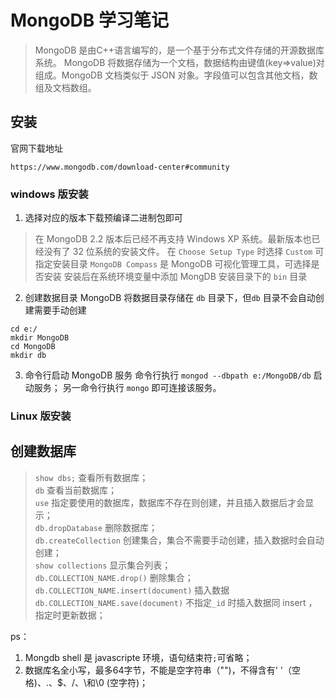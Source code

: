 # MongoDB 学习笔记
> MongoDB 是由C++语言编写的，是一个基于分布式文件存储的开源数据库系统。
> MongoDB 将数据存储为一个文档，数据结构由键值(key=>value)对组成。MongoDB 文档类似于 JSON 对象。字段值可以包含其他文档，数组及文档数组。
## 安装

官网下载地址

```
https://www.mongodb.com/download-center#community
```
### windows 版安装

1. 选择对应的版本下载预编译二进制包即可

> 在 MongoDB 2.2 版本后已经不再支持 Windows XP 系统。最新版本也已经没有了 32 位系统的安装文件。
> 在 `Choose Setup Type` 时选择 `Custom` 可指定安装目录
> `MongoDB Compass` 是 MongoDB 可视化管理工具，可选择是否安装
> 安装后在系统环境变量中添加 MongDB 安装目录下的 `bin` 目录

2. 创建数据目录
MongoDB 将数据目录存储在 `db` 目录下，但`db` 目录不会自动创建需要手动创建
```
cd e:/
mkdir MongoDB
cd MongoDB
mkdir db
```

3. 命令行启动 MongoDB 服务
命令行执行 `mongod --dbpath e:/MongoDB/db` 启动服务；
另一命令行执行 `mongo` 即可连接该服务。

### Linux 版安装

## 创建数据库
> `show dbs;` 查看所有数据库；      
> `db` 查看当前数据库；     
> `use` 指定要使用的数据库，数据库不存在则创建，并且插入数据后才会显示；        
> `db.dropDatabase` 删除数据库；      
> `db.createCollection` 创建集合，集合不需要手动创建，插入数据时会自动创建；      
> `show collections` 显示集合列表；        
> `db.COLLECTION_NAME.drop()` 删除集合；     
> `db.COLLECTION_NAME.insert(document)` 插入数据        
> `db.COLLECTION_NAME.save(document)` 不指定`_id` 时插入数据同 insert ，指定时更新数据；      

ps：     
1. Mongdb shell 是 javascripte 环境，语句结束符`;`可省略；   
2. 数据库名全小写，最多64字节，不能是空字符串（"")，不得含有' '（空格)、.、$、/、\和\0 (空字符)；







